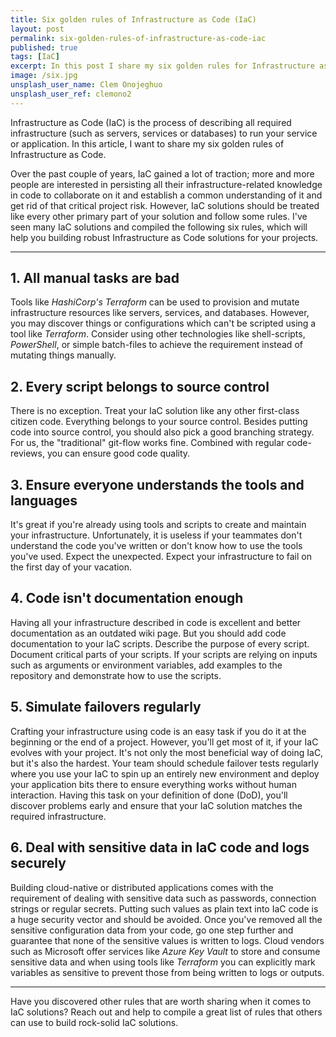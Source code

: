 ```yaml
---
title: Six golden rules of Infrastructure as Code (IaC)
layout: post
permalink: six-golden-rules-of-infrastructure-as-code-iac
published: true
tags: [IaC]
excerpt: In this post I share my six golden rules for Infrastructure as Code (IaC) projects.
image: /six.jpg
unsplash_user_name: Clem Onojeghuo
unsplash_user_ref: clemono2
---
```


Infrastructure as Code (IaC) is the process of describing all required infrastructure (such as servers, services or databases) to run your service or application. In this article, I want to share my six golden rules of Infrastructure as Code.

Over the past couple of years, IaC gained a lot of traction; more and more people are interested in persisting all their infrastructure-related knowledge in code to collaborate on it and establish a common understanding of it and get rid of that critical project risk. However, IaC solutions should be treated like every other primary part of your solution and follow some rules. I've seen many IaC solutions and compiled the following six rules, which will help you building robust Infrastructure as Code solutions for your projects. 

<hr/>

## 1. All manual tasks are bad
Tools like *HashiCorp's Terraform* can be used to provision and mutate infrastructure resources like servers, services, and databases. However, you may discover things or configurations which can't be scripted using a tool like *Terraform*. Consider using other technologies like shell-scripts, *PowerShell*, or simple batch-files to achieve the requirement instead of mutating things manually. 

## 2. Every script belongs to source control
There is no exception. Treat your IaC solution like any other first-class citizen code. Everything belongs to your source control. Besides putting code into source control, you should also pick a good branching strategy. For us, the "traditional" git-flow works fine. Combined with regular code-reviews, you can ensure good code quality.

## 3. Ensure everyone understands the tools and languages
It's great if you're already using tools and scripts to create and maintain your infrastructure. Unfortunately, it is useless if your teammates don't understand the code you've written or don't know how to use the tools you've used. Expect the unexpected. Expect your infrastructure to fail on the first day of your vacation. 

## 4. Code isn't documentation enough
Having all your infrastructure described in code is excellent and better documentation as an outdated wiki page. But you should add code documentation to your IaC scripts. Describe the purpose of every script. Document critical parts of your scripts. If your scripts are relying on inputs such as arguments or environment variables, add examples to the repository and demonstrate how to use the scripts.

## 5. Simulate failovers regularly
Crafting your infrastructure using code is an easy task if you do it at the beginning or the end of a project. However, you'll get most of it, if your IaC evolves with your project. It's not only the most beneficial way of doing IaC, but it's also the hardest. Your team should schedule failover tests regularly where you use your IaC to spin up an entirely new environment and deploy your application bits there to ensure everything works without human interaction. Having this task on your definition of done (DoD), you'll discover problems early and ensure that your IaC solution matches the required infrastructure.

## 6. Deal with sensitive data in IaC code and logs securely
Building cloud-native or distributed applications comes with the requirement of dealing with sensitive data such as passwords, connection strings or regular secrets. Putting such values as plain text into IaC code is a huge security vector and should be avoided. Once you've removed all the sensitive configuration data from your code, go one step further and guarantee that none of the sensitive values is written to logs. Cloud vendors such as Microsoft offer services like *Azure Key Vault* to store and consume sensitive data and when using tools like *Terraform* you can explicitly mark variables as sensitive to prevent those from being written to logs or outputs. 

<hr/>

Have you discovered other rules that are worth sharing when it comes to IaC solutions? Reach out and help to compile a great list of rules that others can use to build rock-solid IaC solutions.